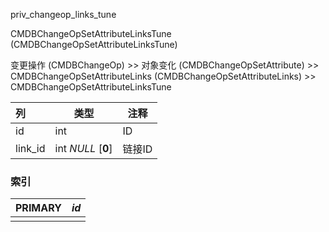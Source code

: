 priv_changeop_links_tune

CMDBChangeOpSetAttributeLinksTune (CMDBChangeOpSetAttributeLinksTune)

变更操作 (CMDBChangeOp) >> 对象变化 (CMDBChangeOpSetAttribute) >> CMDBChangeOpSetAttributeLinks (CMDBChangeOpSetAttributeLinks) >> CMDBChangeOpSetAttributeLinksTune



| 列      | 类型               | 注释   |
| :------ | ------------------ | ------ |
| id      | int                | ID     |
| link_id | int *NULL* [**0**] | 链接ID |

### 索引

| PRIMARY | *id* |
| :------ | ---- |
|         |      |